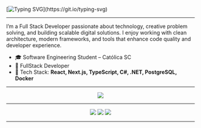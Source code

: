 [![Typing SVG](https://readme-typing-svg.herokuapp.com?color=00bfbf&size=30&center=true&vCenter=true&width=1000&lines=Hi+there!;Welcome+to+my+GitHub!)](https://git.io/typing-svg)

---

I’m a Full Stack Developer passionate about technology, creative problem solving, and building scalable digital solutions. I enjoy working with clean architecture, modern frameworks, and tools that enhance code quality and developer experience.

- 🎓 Software Engineering Student – Católica SC  
- 💼 FullStack Developer
- 🚀 Tech Stack: **React, Next.js, TypeScript, C#, .NET, PostgreSQL, Docker**

---

<p align="center">
  <img src="https://skillicons.dev/icons?i=react,next,ts,nodejs,dotnet,python,postgres,docker,git,github,figma,linux" />
</p>

---

<p align="center">
  <a href="mailto:gabrielmassaia50@gmail.com"><img src="https://img.shields.io/badge/Gmail-%23333?style=for-the-badge&logo=gmail&logoColor=white" /></a>
  <a href="https://www.linkedin.com/in/gabriel-massaia-8710b1222/" target="_blank"><img src="https://img.shields.io/badge/LinkedIn-%230077B5?style=for-the-badge&logo=linkedin&logoColor=white" /></a>
  <a href="https://instagram.com/gbmassaia" target="_blank"><img src="https://img.shields.io/badge/Instagram-%23E4405F?style=for-the-badge&logo=instagram&logoColor=white" /></a>
</p>

---
